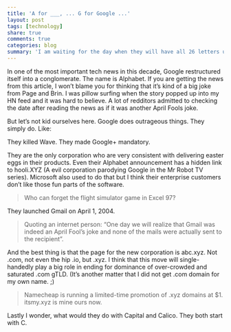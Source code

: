 ```yaml
---
title: 'A for ___, ... G for Google ...'
layout: post
tags: [technology]
share: true
comments: true
categories: blog
summary: 'I am waiting for the day when they will have all 26 letters used'
---
```

In one of the most important tech news in this decade, Google restructured itself into a conglomerate. The name is Alphabet. If you are getting the news from this article, I won’t blame you for thinking that it’s kind of a big joke from Page and Brin. I was pillow surfing when the story popped up into my HN feed and it was hard to believe. A lot of redditors admitted to checking the date after reading the news as if it was another April Fools joke.

But let’s not kid ourselves here. Google does outrageous things. They simply do. Like:

They killed Wave. They made Google+ mandatory.

They are the only corporation who are very consistent with delivering easter eggs in their products. Even their Alphabet announcement has a hidden link to hooli.XYZ (A evil corporation parodying Google in the Mr Robot TV series). Microsoft also used to do that but I think their enterprise customers don’t like those fun parts of the software.

> Who can forget the flight simulator game in Excel 97?

They launched Gmail on April 1, 2004.

> Quoting an internet person: “One day we will realize that Gmail was indeed an April Fool’s joke and none of the mails were actually sent to the recipient”.

And the best thing is that the page for the new corporation is abc.xyz. Not .com, not even the hip .io, but .xyz. I think that this move will single-handedly play a big role in ending for dominance of over-crowded and saturated .com gTLD. (It’s another matter that I did not get .com domain for my own name. ;)

>Namecheap is running a limited-time promotion of .xyz domains at $1. itsmy.xyz is <strikethrough>mine</strikethrough> ours now.

Lastly I wonder, what would they do with Capital and Calico. They both start with C.